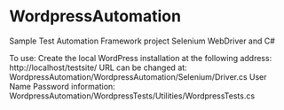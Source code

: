 # WordpressAutomation
 Sample Test Automation Framework project  Selenium WebDriver and C#

 To use:
 Create the local WordPress installation at the following address:
 http://localhost/testsite/
 URL can be changed at:
 WordpressAutomation/WordpressAutomation/Selenium/Driver.cs
 User Name Password information:
 WordpressAutomation/WordpressTests/Utilities/WordpressTests.cs
